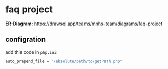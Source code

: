 # faq project

**ER-Diagram:** https://drawsql.app/teams/mnhs-team/diagrams/faq-project

## configration

add this code in `php.ini`:
```bash
auto_prepend_file = "/absolute/path/to/getPath.php"
```
